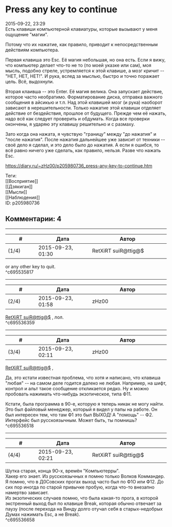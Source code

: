 Press any key to continue
=========================

  
2015-09-22, 23:29  
 Есть клавиши компьютерной клавиатуры, которые вызывают у меня ощущение "магии".   
   
 Потому что их нажатие, как правило, приводит к непосредственным действиям компьютера.   
   
 Первая клавиша это Esc. Её магия небольшая, но она есть. Если я вижу, что компьютер делает что-то не то (по моей указке или сам), моя мысль, подобно стреле, устремляется к этой клавише, а мозг кричит -- "НЕТ, НЕТ, НЕТ!". И рука, вслед за мыслью, быстро и точно поражает цель. Всё, выдохнули.   
   
 Вторая клаивша -- это Enter. Её магия велика. Она запускает действие, которое часто необратимо. Форматирование диска, отправка важного сообщения в айсикью и т.п. Над этой клавишей мозг (и рука) наоборот зависают в нерешительности. Только нажатие этой клавиши отделяет действие от бездействия, прошлое от будущего. Прежде чем её нажать, надо всё как следует проверить и обдумать. Когда все проверки окончены, я ударяю эту клавишу решительно и с размаху.   
   
 Зато когда она нажата, я чувствую "границу" между "до нажатия" и "после нажатия". После нажатия дальнейшее уже зависит от техники -- своё дело я сделал, и это дело было до нажатия. А если я ошибся, то всё равно ничего уже сделать, как правило, нельзя. Разве что нажать Esc.   
  
<https://diary.ru/~zHz00/p205980736_press-any-key-to-continue.htm>  
  
Теги:  
[[Восприятие]]  
[[Дзякиган]]  
[[Мысли]]  
[[Наблюдения]]  
ID: p205980736  


Комментарии: 4
--------------

  


---



|         #         |              Дата              |                     Автор                     |           ID           |
| --- | --- | --- | --- |
| (1/4) | 2015-09-23, 01:30 | RetXiRT suiR@ttig@$ | c695535817 |

  
  or any other key to quit.    
 ^c695535817

---



|         #         |              Дата              |                     Автор                     |           ID           |
| --- | --- | --- | --- |
| (2/4) | 2015-09-23, 01:58 | zHz00 | c695536359 |

  
  [RetXiRT suiR@ttig@$](http://Hellspawn.diary.ru "Angrymar")  , лол.   
 ^c695536359

---



|         #         |              Дата              |                     Автор                     |           ID           |
| --- | --- | --- | --- |
| (3/4) | 2015-09-23, 02:11 | zHz00 | c695536518 |

  
  [RetXiRT suiR@ttig@$](http://Hellspawn.diary.ru "Angrymar")  ,   
   
 Да, это кстати известная проблема, что хотя и написано, что клавиша "любая" -- на самом деле годится далеко не любая. Например, на шифт, контрол и альт такое сообщение откликается редко. Ну и можно пробовать нажимать что-нибудь экзотическое, типа Ф11.   
   
 Кстати, была программа в 90-е, которую я теперь никак не могу найти. Это был файловый менеджер, который я видел у папы на работе. Он был интересен тем, что там Ф1 это был ВЫХОД! А "помощь" -- Ф2. Интерфейс был русскоязычным. Может быть, ты помнишь?   
 ^c695536518

---



|         #         |              Дата              |                     Автор                     |           ID           |
| --- | --- | --- | --- |
| (4/4) | 2015-09-23, 02:21 | RetXiRT suiR@ttig@$ | c695536658 |

  
  Шутка старая, конца 9О-х, времён "Компьютерры".   
 Хакер его знает. Из русскоязычных я помню только Волков Коммандер.   
 Я помню, что в Д0Совских прогах выход часто был по Ф1О или Ф12. До сих пор иногда по старой привычке пробую, когда что-то внезапно намертво зависает.   
 Из экзотических случаев помню, что была какая-то прога, в которой экстренный выход был по клавише Break, которая обычно отвечает за паузу (после перехода на Винду долго отучал себя в старых-недобрых Думах нажимать Esc, а не Break).    
 ^c695536658